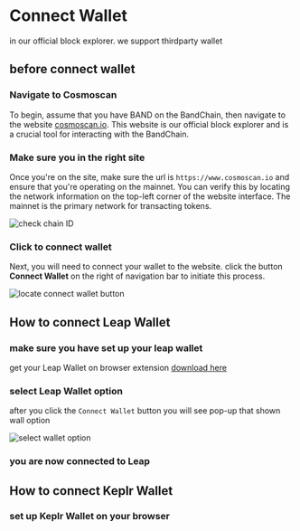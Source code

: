 # Connect Wallet

in our official block explorer. we support thirdparty wallet

## before connect wallet

### Navigate to Cosmoscan

To begin, assume that you have BAND on the BandChain, then navigate to the website [cosmoscan.io](https://www.cosmoscan.io). This website is our official block explorer and is a crucial tool for interacting with the BandChain.

### Make sure you in the right site

Once you're on the site, make sure the url is `https://www.cosmoscan.io` and ensure that you're operating on the mainnet. You can verify this by locating the network information on the top-left corner of the website interface. The mainnet is the primary network for transacting tokens.

![check chain ID](/img/staking/chain_id.png)

### Click to connect wallet

Next, you will need to connect your wallet to the website. click the button **Connect Wallet** on the right of navigation bar to initiate this process.

![locate connect wallet button](/img/staking/connect_wallet_button.png)

## How to connect Leap Wallet

### make sure you have set up your leap wallet

get your Leap Wallet on browser extension [download here](https://www.leapwallet.io/download)

### select Leap Wallet option

after you click the `Connect Wallet` button you will see pop-up that shown wall option

![select wallet option](/img/staking/leap-wallet-option.png)

### you are now connected to Leap

## How to connect Keplr Wallet

### set up Keplr Wallet on your browser
